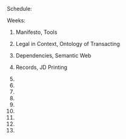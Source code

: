 Schedule:

Weeks:

1. Manifesto, Tools

2. Legal in Context, Ontology of Transacting

3. Dependencies, Semantic Web

4. Records, JD Printing

5.

6.

7.

8.

9.

10.

11.

12.

13.
